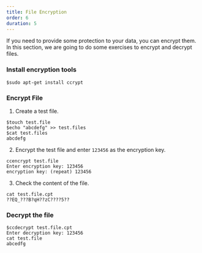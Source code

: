 ```yaml
---
title: File Encryption
order: 6
duration: 5
---
```


If you need to provide some protection to your data, you can encrypt them. In this section, we are going to do some exercises to encrypt and decrypt files.

### Install encryption tools
```
$sudo apt-get install ccrypt
```

### Encrypt File

1. Create a test file.
```
$touch test.file
$echo "abcdefg" >> test.files
$cat test.files
abcdefg
```
2. Encrypt the test file and enter `123456` as the encryption key.
```
ccencrypt test.file
Enter encryption key: 123456
encryption key: (repeat) 123456
```
3. Check the content of the file.
```
cat test.file.cpt
??EQ_???B?qH??zC????5??
```

### Decrypt the file
```
$ccdecrypt test.file.cpt
Enter decryption key: 123456
cat test.file
abcedfg
```